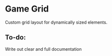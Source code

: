 Game Grid
=========

Custom grid layout for dynamically sized elements.

## To-do:
Write out clear and full documentation

